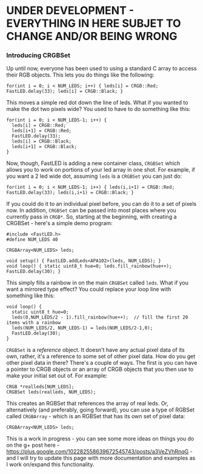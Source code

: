 # **UNDER DEVELOPMENT - EVERYTHING IN HERE SUBJET TO CHANGE AND/OR BEING WRONG**

### Introducing CRGBSet ###

Up until now, everyone has been used to using a standard C array to access their RGB objects.  This lets you do things like the following:

```
for(int i = 0; i < NUM_LEDS; i++) { leds[i] = CRGB::Red; FastLED.delay(33); leds[i] = CRGB::Black; }
```

This moves a simple red dot down the line of leds.  What if you wanted to make the dot two pixels wide?  You used to have to do something like this:

```
for(int i = 0; i < NUM_LEDS-1; i++) { 
  leds[i] = CRGB::Red; 
  leds[i+1] = CRGB::Red;
  FastLED.delay(33); 
  leds[i] = CRGB::Black; 
  leds[i+1] = CRGB::Black;
}
```

Now, though, FastLED is adding a new container class, ```CRGBSet``` which allows you to work on portions of your led array in one shot.  For example, if you want a 2 led wide dot, assuming ```leds``` is a ```CRGBSet``` you can just do:

```
for(int i = 0; i < NUM_LEDS-1; i++) { leds(i,i+1) = CRGB::Red; FastLED.delay(33); leds(i,i+1) = CRGB::Black; }
```

If you could do it to an individual pixel before, you can do it to a set of pixels now.  In addition, ```CRGBSet``` can be passed into most places where you currently pass in ```CRGB*```.  So, starting at the beginning, with creating a CRGBSet - here's a simple demo program:

```
#include <FastLED.h>
#define NUM_LEDS 40

CRGBArray<NUM_LEDS> leds;

void setup() { FastLED.addLeds<APA102>(leds, NUM_LEDS); }
void loop() { static uint8_t hue=0; leds.fill_rainbow(hue++); FastLED.delay(30); }
```

This simply fills a rainbow in on the main ```CRGBSet``` called ```leds```.  What if you want a mirrored type effect?  You could replace your loop line with something like this:

```
void loop() { 
  static uint8_t hue=0;
  leds(0,NUM_LEDS/2 - 1).fill_rainbow(hue++);  // fill the first 20 items with a rainbow
  leds(NUM_LEDS/2, NUM_LEDS-1) = leds(NUM_LEDS/2-1,0);
  FastLED.delay(30);
}
```

```CRGBSet``` is a _reference_ object.  It doesn't have any actual pixel data of its own, rather, it's a reference to some set of other pixel data.  How do you get other pixel data in there?  There's a couple of ways.  The first is you can have a pointer to CRGB objects or an array of CRGB objects that you then use to make your initial set out of.  For example:

```
CRGB *realleds[NUM_LEDS];
CRGBSet leds(realleds, NUM_LEDS);
```

This creates an RGBSet that references the array of real leds.  Or, alternatively (and preferably, going forward), you can use a type of RGBSet called ```CRGBArray``` - which is an RGBSet that has its own set of pixel data:

```
CRGBArray<NUM_LEDS> leds;
```

This is a work in progress - you can see some more ideas on things you do on the g+ post here - https://plus.google.com/102282558639672545743/posts/a3VeZVhRnqG - and I will try to update this page with more documentation and examples as I work on/expand this functionality.